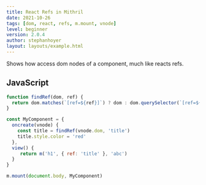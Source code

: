 ```yaml
---
title: React Refs in Mithril
date: 2021-10-26
tags: [dom, react, refs, m.mount, vnode]
level: beginner
version: 2.0.4
author: stephanhoyer
layout: layouts/example.html
---
```


Shows how access dom nodes of a component, much like reacts refs.

## JavaScript

~~~js
function findRef(dom, ref) {
  return dom.matches(`[ref=${ref}]`) ? dom : dom.querySelector(`[ref=${ref}]`)
}

const MyComponent = {
  oncreate(vnode) {
    const title = findRef(vnode.dom, 'title')
    title.style.color = 'red'
  },
  view() {
     return m('h1', { ref: 'title' }, 'abc')
  }
}

m.mount(document.body, MyComponent)
~~~
